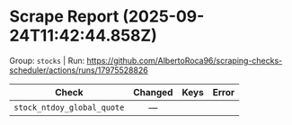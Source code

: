 # Scrape Report (2025-09-24T11:42:44.858Z)

Group: `stocks`  |  Run: https://github.com/AlbertoRoca96/scraping-checks-scheduler/actions/runs/17975528826

| Check | Changed | Keys | Error |
|---|:---:|:--|:--|
| `stock_ntdoy_global_quote` | — |  |  |
